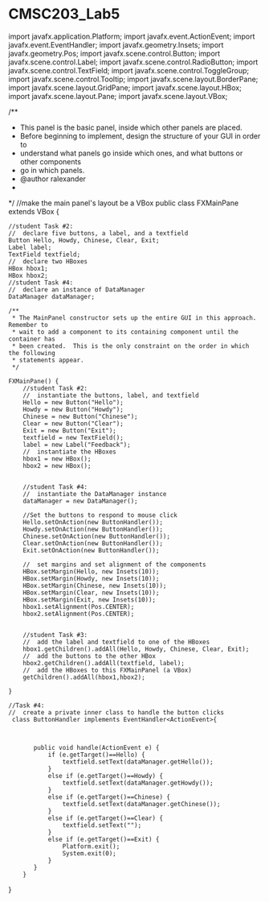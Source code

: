 # CMSC203_Lab5
import javafx.application.Platform;
import javafx.event.ActionEvent;
import javafx.event.EventHandler;
import javafx.geometry.Insets;
import javafx.geometry.Pos;
import javafx.scene.control.Button;
import javafx.scene.control.Label;
import javafx.scene.control.RadioButton;
import javafx.scene.control.TextField;
import javafx.scene.control.ToggleGroup;
import javafx.scene.control.Tooltip;
import javafx.scene.layout.BorderPane;
import javafx.scene.layout.GridPane;
import javafx.scene.layout.HBox;
import javafx.scene.layout.Pane;
import javafx.scene.layout.VBox;

/**
 * This panel is the basic panel, inside which other panels are placed.  
 * Before beginning to implement, design the structure of your GUI in order to 
 * understand what panels go inside which ones, and what buttons or other components
 * go in which panels.  
 * @author ralexander
 *
 */
//make the main panel's layout be a VBox
public class FXMainPane extends VBox {

	//student Task #2:
	//  declare five buttons, a label, and a textfield
	Button Hello, Howdy, Chinese, Clear, Exit;
	Label label;
	TextField textfield;
	//  declare two HBoxes
	HBox hbox1;
	HBox hbox2;
	//student Task #4:
	//  declare an instance of DataManager
	DataManager dataManager;   

	/**
	 * The MainPanel constructor sets up the entire GUI in this approach.  Remember to
	 * wait to add a component to its containing component until the container has
	 * been created.  This is the only constraint on the order in which the following 
	 * statements appear.
	 */
	
	FXMainPane() {
		//student Task #2:
		//  instantiate the buttons, label, and textfield
		Hello = new Button("Hello");
		Howdy = new Button("Howdy");
		Chinese = new Button("Chinese");
		Clear = new Button("Clear");
		Exit = new Button("Exit");
		textfield = new TextField();
		label = new Label("Feedback");
		//  instantiate the HBoxes
		hbox1 = new HBox();
		hbox2 = new HBox();
	
		
		//student Task #4:
		//  instantiate the DataManager instance
		dataManager = new DataManager();
		
		//Set the buttons to respond to mouse click
	    Hello.setOnAction(new ButtonHandler());
	    Howdy.setOnAction(new ButtonHandler());
	    Chinese.setOnAction(new ButtonHandler());
	    Clear.setOnAction(new ButtonHandler());
	    Exit.setOnAction(new ButtonHandler());
	    
		//  set margins and set alignment of the components
		HBox.setMargin(Hello, new Insets(10));
	    HBox.setMargin(Howdy, new Insets(10));
	    HBox.setMargin(Chinese, new Insets(10));
	    HBox.setMargin(Clear, new Insets(10));
	    HBox.setMargin(Exit, new Insets(10));
	    hbox1.setAlignment(Pos.CENTER);
	    hbox2.setAlignment(Pos.CENTER);
	    
	   
		//student Task #3:
		//  add the label and textfield to one of the HBoxes
		hbox1.getChildren().addAll(Hello, Howdy, Chinese, Clear, Exit);
		//  add the buttons to the other HBox
		hbox2.getChildren().addAll(textfield, label);
		//  add the HBoxes to this FXMainPanel (a VBox)
		getChildren().addAll(hbox1,hbox2);

	}
	
	//Task #4:
	//  create a private inner class to handle the button clicks
	 class ButtonHandler implements EventHandler<ActionEvent>{
		  

	      
		   public void handle(ActionEvent e) {
		       if (e.getTarget()==Hello) {
		           textfield.setText(dataManager.getHello());
		       }
		       else if (e.getTarget()==Howdy) {
		           textfield.setText(dataManager.getHowdy());
		       }
		       else if (e.getTarget()==Chinese) {
		           textfield.setText(dataManager.getChinese());
		       }
		       else if (e.getTarget()==Clear) {
		           textfield.setText("");
		       }
		       else if (e.getTarget()==Exit) {
		           Platform.exit();
		           System.exit(0);
		       }
		   }
		}
		
}
	
